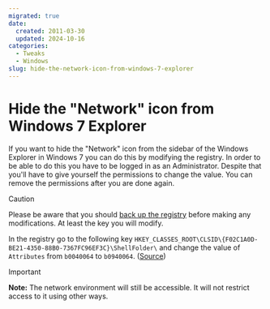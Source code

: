 ```yaml
---
migrated: true
date:
  created: 2011-03-30
  updated: 2024-10-16
categories:
  - Tweaks
  - Windows
slug: hide-the-network-icon-from-windows-7-explorer
---
```

# Hide the "Network" icon from Windows 7 Explorer

If you want to hide the "Network" icon from the sidebar of the Windows Explorer in Windows 7 you can do this by modifying the registry.
In order to be able to do this you have to be logged in as an Administrator.
Despite that you'll have to give yourself the permissions to change the value.
You can remove the permissions after you are done again.

> [!CAUTION]
> Please be aware that you should [back up the registry](https://www.bleepingcomputer.com/tutorials/how-to-backup-and-restore-the-windows-registry/Back-up-the-registry "Back up the registry") before making any modifications.
> At least the key you will modify.

In the registry go to the following key `HKEY_CLASSES_ROOT\CLSID\{F02C1A0D-BE21-4350-88B0-7367FC96EF3C}\ShellFolder\` and change the value of `Attributes` from `b0040064` to `b0940064`. ([Source](https://social.technet.microsoft.com/Forums/en-US/w7itproui/thread/a78d5dfb-4b19-4f25-b220-5bcecfc06ac4#4c1b605b-f1c5-45db-bb62-21d045987fe1))

> [!IMPORTANT]
> **Note:** The network environment will still be accessible.
> It will not restrict access to it using other ways.
